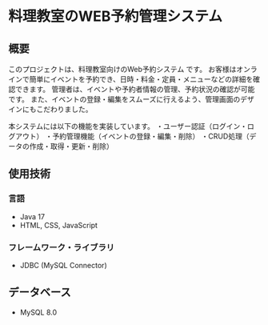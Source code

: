 # 料理教室のWEB予約管理システム

## 概要
このプロジェクトは、料理教室向けのWeb予約システム です。
お客様はオンラインで簡単にイベントを予約でき、日時・料金・定員・メニューなどの詳細を確認できます。
管理者は、イベントや予約者情報の管理、予約状況の確認が可能です。
また、イベントの登録・編集をスムーズに行えるよう、管理画面のデザインにもこだわりました。

本システムには以下の機能を実装しています。
・ユーザー認証（ログイン・ログアウト）
・予約管理機能（イベントの登録・編集・削除）
・CRUD処理（データの作成・取得・更新・削除）

## 使用技術
### 言語
- Java 17
- HTML, CSS, JavaScript

### フレームワーク・ライブラリ
- JDBC (MySQL Connector)

## データベース
- MySQL 8.0
